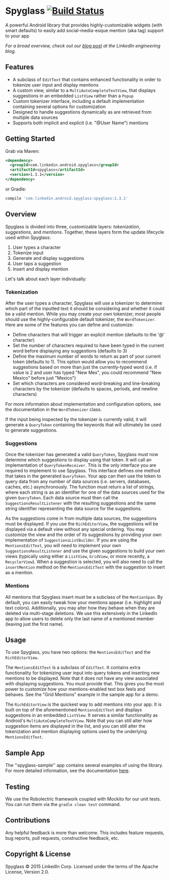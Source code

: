 Spyglass [![Build Status](https://travis-ci.org/linkedin/Spyglass.svg?branch=master)](https://travis-ci.org/linkedin/Spyglass)
========

A powerful Android library that provides highly-customizable widgets (with smart defaults) to easily add social-media-esque mention (aka tag) support to your app

*For a broad overview, check out our [blog post](https://engineering.linkedin.com/android/open-sourcing-spyglass-flexible-library-implementing-mentions-android) at the LinkedIn engineering blog.*

Features
--------

- A subclass of `EditText` that contains enhanced functionality in order to tokenize user input and display mentions
- A custom view, similar to a `MultiAutoCompleteTextView`, that displays suggestions in an embedded `ListView` rather than a `Popup`
- Custom tokenizer interface, including a default implementation containing several options for customization
- Designed to handle suggestions dynamically as are retrieved from multiple data sources
- Supports both implicit and explicit (i.e. "@User Name") mentions

Getting Started
---------------

Grab via Maven:
```xml
<dependency>
  <groupId>com.linkedin.android.spyglass</groupId>
  <artifactId>spyglass</artifactId>
  <version>1.3.1</version>
</dependency>
```
or Gradle:
```groovy
compile 'com.linkedin.android.spyglass:spyglass:1.3.1'
```

Overview
---------------

Spyglass is divided into three, customizable layers: *tokenization*, *suggestions*, and *mentions*. Together, these layers form the update lifecycle used within Spyglass:

1. User types a character
2. Tokenize input
3. Generate and display suggestions
4. User taps a suggestion
5. Insert and display mention

Let's talk about each layer individually:

### Tokenization

After the user types a character, Spyglass will use a tokenizer to determine which part of the inputted text it should be considering and whether it could be a valid mention. While you may create your own tokenizer, most people should use the highly-configurable default tokenizer, the `WordTokenizer`. Here are some of the features you can define and customize:

- Define characters that will trigger an explicit mention (defaults to the '@' character)
- Set the number of characters required to have been typed in the current word before displaying any suggestions (defaults to 3)
- Define the maximum number of words to return as part of your current token (defaults to 1). This option would allow you to recommend suggestions based on more than just the currently-typed word (i.e. if value is 2 and user has typed "New Mex", you could recommend "New Mexico" before just "Mexico")
- Set which characters are considered word-breaking and line-breaking characters by the tokenizer (defaults to spaces, periods, and newline characters)

For more information about implementation and configuration options, see the documentation in the `WordTokenizer` class.

If the input being inspected by the tokenizer is currently valid, it will generate a `QueryToken` containing the keywords that will ultimately be used to generate suggestions.

### Suggestions

Once the tokenizer has generated a valid `QueryToken`, Spyglass must now determine which suggestions to display using that token. It will call an implementation of `QueryTokenReceiver`. This is the only interface you are required to implement to use Spyglass. This interface defines one method that takes in the generated `QueryToken`. Your app can then use the token to query data from any number of data sources (i.e. servers, databases, caches, etc.) asynchronously. The function must return a list of strings, where each string is as an identifier for one of the data sources used for the given `QueryToken`. Each data source must then call the `SuggestionsResultListener` with the resulting suggestions and the same string identifier representing the data source for the suggestions.

As the suggestions come in from multiple data sources, the suggestions must be displayed. If you use the `RichEditorView`, the suggestions will be displayed via a default view without any special ordering. You may customize the view and the order of its suggestions by providing your own implementation of `SuggestionsListBuilder`. If you are using the `MentionsEditText`, you will need to implement your own `SuggestionsResultListener` and use the given suggestions to build your own views (typically using either a `ListView`, `GridView`, or more recently, a `RecyclerView`). When a suggestion is selected, you will also need to call the `insertMention` method on the `MentionsEditText` with the suggestion to insert as a mention.

### Mentions

All mentions that Spyglass insert must be a subclass of the `MentionSpan`. By default, you can easily tweak how your mentions appear (i.e. highlight and text colors). Additionally, you may alter how they behave when they are deleted via multi-stage deletions. We use this extensively in the LinkedIn app to allow users to delete only the last name of a mentioned member (leaving just the first name).

Usage
-----

To use Spyglass, you have two options:  the `MentionsEditText` and the `RichEditorView`.

The `MentionsEditText` is a subclass of `EditText`. It contains extra functionality for tokenizing user input into query tokens and inserting new mentions to be displayed. Note that it does not have any view associated with displaying suggestions. You must provide that. This gives you the most power to customize how your mentions-enabled text box feels and behaves. See the "Grid Mentions" example in the sample app for a demo.

The `RichEditorView` is the quickest way to add mentions into your app. It is built on top of the aforementioned `MentionsEditText` and displays suggestions in an embedded `ListView`. It serves a similar functionality as Android's `MultiAutoCompleteTextView`. Note that you can still alter how suggestion items are displayed in the list, and you can still alter the tokenization and mention displaying options used by the underlying `MentionsEditText`.

Sample App
----------

The ''spyglass-sample'' app contains several examples of using the library. For more detailed information, see the documentation [here](spyglass-sample/README.md).

Testing
-------

We use the Robolectric framework coupled with Mockito for our unit tests. You can run them via the `gradle clean test` command.

Contributions
-------------

Any helpful feedback is more than welcome. This includes feature requests, bug reports, pull requests, constructive feedback, etc.

Copyright & License
-------------------

Spyglass © 2015 LinkedIn Corp. Licensed under the terms of the Apache License, Version 2.0.
